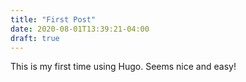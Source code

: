 ```yaml
---
title: "First Post"
date: 2020-08-01T13:39:21-04:00
draft: true
---
```


This is my first time using Hugo. Seems nice and easy!